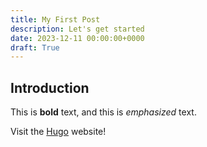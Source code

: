 ```yaml
---
title: My First Post
description: Let's get started
date: 2023-12-11 00:00:00+0000
draft: True
---
```


## Introduction

This is **bold** text, and this is *emphasized* text.

Visit the [Hugo](https://gohugo.io) website!

